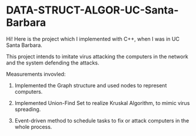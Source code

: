 # DATA-STRUCT-ALGOR-UC-Santa-Barbara
Hi! Here is the project which I implemented with C++, when I was in UC Santa Barbara. 

This project intends to imitate virus attacking the computers in the network and the system defending the attacks.

Measurements invovled:
1. Implemented the Graph structure and used nodes to represent computers.

2. Implemented Union-Find Set to realize Kruskal Algorithm, to mimic virus spreading.

3. Event-driven method to schedule tasks to fix or attack computers in the whole process.


